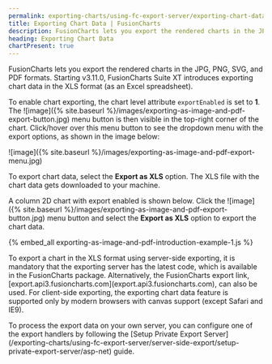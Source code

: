 ```yaml
---
permalink: exporting-charts/using-fc-export-server/exporting-chart-data.html
title: Exporting Chart Data | FusionCharts
description: FusionCharts lets you export the rendered charts in the JPG, PNG, SVG, and PDF formats. To enable server-side exporting, attribute exportEnabled is set to 1
heading: Exporting Chart Data
chartPresent: true
---
```


FusionCharts lets you export the rendered charts in the JPG, PNG, SVG, and PDF formats. Starting v3.11.0, FusionCharts Suite XT introduces exporting chart data in the XLS format (as an Excel spreadsheet).

To enable chart exporting, the chart level attribute `exportEnabled` is set to __1__. The ![image]({% site.baseurl %}/images/exporting-as-image-and-pdf-export-button.jpg) menu button is then visible in the top-right corner of the chart. Click/hover over this menu button to see the dropdown menu with the export options, as shown in the image below:

![image]({% site.baseurl %}/images/exporting-as-image-and-pdf-export-menu.jpg)

To export chart data, select the __Export as XLS__ option. The XLS file with the chart data gets downloaded to your machine.

A column 2D chart with export enabled is shown below. Click the ![image]({% site.baseurl %}/images/exporting-as-image-and-pdf-export-button.jpg) menu button and select the __Export as XLS__ option to export the chart data.

{% embed_all exporting-as-image-and-pdf-introduction-example-1.js %}

<p class="text-info">  To export a chart in the XLS format using server-side exporting, it is mandatory that the exporting server has the latest code, which is available in the FusionCharts package. Alternatively, the FusionCharts export link, [export.api3.fusioncharts.com](export.api3.fusioncharts.com), can also be used. For client-side exporting, the exporting chart data feature is supported only by modern browsers with canvas support (except Safari and IE9). </p>

<p class="text-info"> To process the export data on your own server, you can configure one of the export handlers by following the [Setup Private Export Server](/exporting-charts/using-fc-export-server/server-side-export/setup-private-export-server/asp-net) guide. </p>